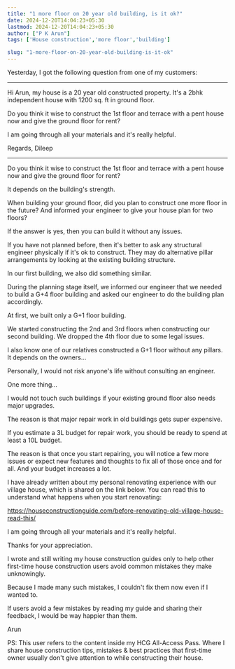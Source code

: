 ```yaml
---
title: "1 more floor on 20 year old building, is it ok?"
date: 2024-12-20T14:04:23+05:30
lastmod: 2024-12-20T14:04:23+05:30
author: ["P K Arun"]
tags: ['House construction','more floor','building']

slug: "1-more-floor-on-20-year-old-building-is-it-ok"
---
```


Yesterday, I got the following question from one of my customers:

---

Hi Arun, my house is a 20 year old constructed property. It's a 2bhk independent house with 1200 sq. ft in ground floor. 

Do you think it wise to construct the 1st floor and terrace with a pent house now and give the ground floor for rent?

I am going through all your materials and it's really helpful.

Regards,
Dileep

---
Do you think it wise to construct the 1st floor and terrace with a pent house now and give the ground floor for rent?

It depends on the building's strength.

When building your ground floor, did you plan to construct one more floor in the future? And informed your engineer to give your house plan for two floors?

If the answer is yes, then you can build it without any issues.

If you have not planned before, then it's better to ask any structural engineer physically if it's ok to construct. They may do alternative pillar arrangements by looking at the existing building structure.

In our first building, we also did something similar.

During the planning stage itself, we informed our engineer that we needed to build a G+4 floor building and asked our engineer to do the building plan accordingly.

At first, we built only a G+1 floor building.   

We started constructing the 2nd and 3rd floors when constructing our second building. We dropped the 4th floor due to some legal issues.

I also know one of our relatives constructed a G+1 floor without any pillars. It depends on the owners…

Personally, I would not risk anyone's life without consulting an engineer.

One more thing…

I would not touch such buildings if your existing ground floor also needs major upgrades. 

The reason is that major repair work in old buildings gets super expensive. 

If you estimate a 3L budget for repair work, you should be ready to spend at least a 10L budget.

The reason is that once you start repairing, you will notice a few more issues or expect new features and thoughts to fix all of those once and for all. And your budget increases a lot.

I have already written about my personal renovating experience with our village house, which is shared on the link below. You can read this to understand what happens when you start renovating:

https://houseconstructionguide.com/before-renovating-old-village-house-read-this/

I am going through all your materials and it's really helpful.

Thanks for your appreciation. 

I wrote and still writing my house construction guides only to help other first-time house construction users avoid common mistakes they make unknowingly.

Because I made many such mistakes, I couldn't fix them now even if I wanted to. 

If users avoid a few mistakes by reading my guide and sharing their feedback, I would be way happier than them.

Arun

PS: This user refers to the content inside my HCG All-Access Pass. Where I share house construction tips, mistakes & best practices that first-time owner usually don't give attention to while constructing their house.